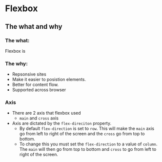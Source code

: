 # Flexbox 

## The what and why

### The what:

Flexbox is 

### The why:

* Repsonsive sites
* Make it easier to posistion elements. 
* Better for content flow.
* Supported across browser

### Axis

* There are 2 axis that flexbox used
    * `main` and `cross` axis
* Axis are dictated by the `flex-direciton` property.
    * By default `flex-direction` is set to `row`. This will make the `main` axis go from left to right of the screen and the `cross` go from top to bottom.
    * To change this you must set the `flex-direction` to a value of `column`. The `main` will then go from top to bottom and `cross` to go from left to right of the screen.